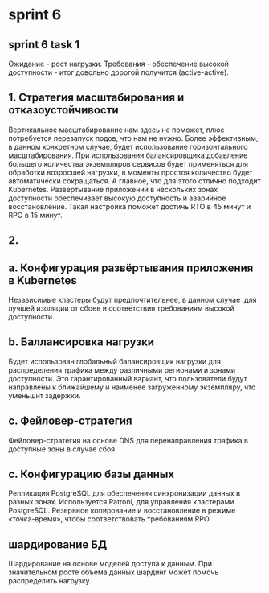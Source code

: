 # sprint 6 
## sprint 6 task 1
Ожидание - рост нагрузки.
Требования - обеспечение высокой доступности - итог довольно дорогой получится (active-active). 
## 1. Стратегия масштабирования и отказоустойчивости
Вертикальное масштабирование нам здесь не поможет, плюс потребуется перезапуск подов, что нам не нужно.
Более эффективным, в данном конкретном случае, будет использование горизонтального масштабирования. При использовании балансировщика добавление большего количества экземпляров сервисов будет применяться для обработки возросшей нагрузки, в моменты простоя количество будет автоматически сокращаться. А главное, что для этого отлично подходит Kubernetes. 
Развертывание приложений в нескольких зонах доступности обеспечивает высокую доступность и аварийное восстановление. Такая настройка поможет достичь RTO в 45 минут и RPO в 15 минут.
## 2.
## a. Конфигурация развёртывания приложения в Kubernetes
Независимые кластеры будут предпочтительнее, в данном случае ,для лучшей изоляции от сбоев и соответствия требованиям высокой доступности.
## b. Баллансировка нагрузки
Будет использован глобальный балансировщик нагрузки для распределения трафика между различными регионами и зонами доступности. 
Это гарантированный вариант, что пользователи будут направлены к ближайшему и наименее загруженному экземпляру, что уменьшит задержки.
## c. Фейловер-стратегия
Фейловер-стратегия на основе DNS для перенаправления трафика в доступные зоны в случае сбоя.
## c. Конфигурацию базы данных
Репликация PostgreSQL для обеспечения синхронизации данных в разных зонах. Используется Patroni, для управления кластерами PostgreSQL.
Резервное копирование и восстановление в режиме «точка-время», чтобы соответствовать требованиям RPO.
## шардирование БД
Шардирование на основе моделей доступа к данным. При значительном росте объема данных шардинг может помочь распределить нагрузку.

